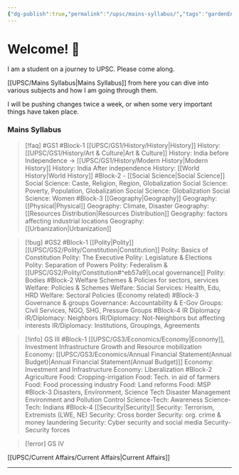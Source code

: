 ```yaml
---
{"dg-publish":true,"permalink":"/upsc/mains-syllabus/","tags":"gardenEntry","dgHomeLink":true,"dgPassFrontmatter":false}
---
```


# Welcome! 🌱
I am a student on a journey to UPSC. Please come along. 

[[UPSC/Mains Syllabus|Mains Syllabus]] from here you can dive into various subjects and how I am going through them. 

I will be pushing changes twice a week, or when some very important things have taken place. 

### Mains Syllabus
>[!faq] #GS1
#Block-1  [[UPSC/GS1/History/History|History]] 
History: [[UPSC/GS1/History/Art & Culture|Art & Culture]]
History: India before Independence -> [[UPSC/GS1/History/Modern History|Modern History]]
History: India After independence
History: [[World History|World History]]
#Block-2 - [[Social Science|Social Science]]
Social Science: Caste, Religion, Region, Globalization
Social Science: Poverty, Population, Globalization
Social Science: Globalization
Social Science: Women
#Block-3 [[Geography|Geography]]
Geography: [[Physical|Physical]]
Geography: Climate, Disaster 
Geography: [[Resources Distribution|Resources Distribution]]
Geography: factors affecting industrial locations
Geography: [[Urbanization|Urbanization]]

>[!bug] #GS2
>#Block-1 [[Polity|Polity]] [[UPSC/GS2/Polity/Constitution|Constitution]]
Polity: Basics of Constitution
Polity: The Executive
Polity: Legislature & Elections
Polity: Separation of Powers
Polity: Federalism & [[UPSC/GS2/Polity/Constitution#^eb57a9|Local governance]]
Polity: Bodies
#Block-2 Welfare Schemes & Policies for sectors, services
Welfare: Policies & Schemes
Welfare: Social Services: Health, Edu, HRD
Welfare: Sectoral Policies (Economy related)
#Block-3 Governance & groups
Governance: Accountability & E-Gov
Groups: Civil Services, NGO, SHG, Pressure Groups
#Block-4 IR Diplomacy
IR/Diplomacy: Neighbors
IR/Diplomacy: Not-Neighbors but affecting interests
IR/Diplomacy: Institutions, Groupings, Agreements

>[!info] GS III
>#Block-1 [[UPSC/GS3/Economics/Economy|Economy]], Investment Infrastructure
Growth and Resource mobilization
Economy: [[UPSC/GS3/Economics/Annual Financial Statement(Annual Budget)|Annual Financial Statement(Annual Budget)]]
Economy: Investment and Infrastructure
Economy: Liberalization
#Block-2 Agriculture
Food: Cropping-irrigation
Food: Tech. in aid of farmers
Food: Food processing industry
Food: Land reforms
Food: MSP
#Block-3 Disasters, Environment, Science Tech
Disaster Management
Environment and Pollution Control
Science-Tech: Awareness
Science-Tech: Indians
#Block-4 [[Security|Security]]
Security: Terrorism, Extremists (LWE, NE)
Security: Cross border
Security: org. crime & money laundering
Security: Cyber security and social media
Security- Security forces

>[!error] GS IV

[[UPSC/Current Affairs/Current Affairs|Current Affairs]]

---
